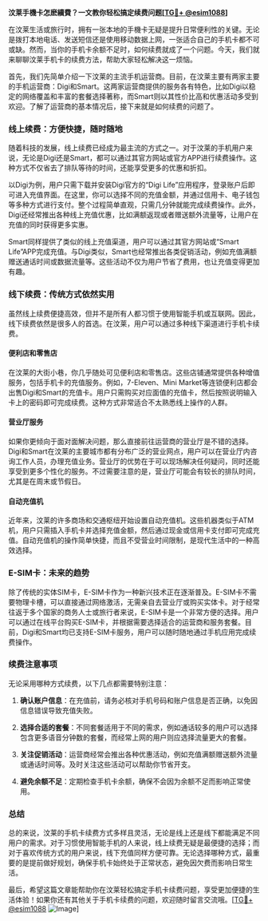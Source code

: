 **汶莱手機卡怎麽續費？一文教你轻松搞定续费问题[[TG💪+ @esim1088](https://t.me/s/esim1088)]**

在汶莱生活或旅行时，拥有一张本地的手機卡无疑是提升日常便利性的关键。无论是拨打本地电话、发送短信还是使用移动数据上网，一张适合自己的手机卡都不可或缺。然而，当你的手机卡余额不足时，如何续费就成了一个问题。今天，我们就来聊聊汶莱手机卡的续费方法，帮助大家轻松解决这一烦恼。

首先，我们先简单介绍一下汶莱的主流手机运营商。目前，在汶莱主要有两家主要的手机运营商：Digi和Smart。这两家运营商提供的服务各有特色，比如Digi以稳定的网络覆盖和丰富的套餐选择著称，而Smart则以其性价比高和优惠活动多受到欢迎。了解了运营商的基本情况后，接下来就是如何续费的问题了。

### **线上续费：方便快捷，随时随地**

随着科技的发展，线上续费已经成为最主流的方式之一。对于汶莱的手机用户来说，无论是Digi还是Smart，都可以通过其官方网站或官方APP进行续费操作。这种方式不仅省去了排队等待的时间，还能享受更多的优惠和折扣。

以Digi为例，用户只需下载并安装Digi官方的“Digi Life”应用程序，登录账户后即可进入充值界面。在这里，你可以选择不同的充值金额，并通过信用卡、电子钱包等多种方式进行支付。整个过程简单直观，只需几分钟就能完成续费操作。此外，Digi还经常推出各种线上充值优惠，比如满额返现或者赠送额外流量等，让用户在充值的同时获得更多实惠。

Smart同样提供了类似的线上充值渠道，用户可以通过其官方网站或“Smart Life”APP完成充值。与Digi类似，Smart也经常推出各类促销活动，例如充值满额赠送通话时间或数据流量等。这些活动不仅为用户节省了费用，也让充值变得更加有趣。

### **线下续费：传统方式依然实用**

虽然线上续费便捷高效，但并不是所有人都习惯于使用智能手机或互联网。因此，线下续费依然是很多人的首选。在汶莱，用户可以通过多种线下渠道进行手机卡续费。

#### **便利店和零售店**

在汶莱的大街小巷，你几乎随处可见便利店和零售店。这些店铺通常提供各种增值服务，包括手机卡的充值服务。例如，7-Eleven、Mini Market等连锁便利店都会出售Digi和Smart的充值卡。用户只需购买对应面值的充值卡，然后按照说明输入卡上的密码即可完成续费。这种方式非常适合不太熟悉线上操作的人群。

#### **营业厅服务**

如果你更倾向于面对面解决问题，那么直接前往运营商的营业厅是不错的选择。Digi和Smart在汶莱的主要城市都有分布广泛的营业网点，用户可以在营业厅内咨询工作人员，办理充值业务。营业厅的优势在于可以现场解决任何疑问，同时还能享受到更多个性化的服务。不过需要注意的是，营业厅可能会有较长的排队时间，尤其是在周末或节假日。

#### **自动充值机**

近年来，汶莱的许多商场和交通枢纽开始设置自动充值机。这些机器类似于ATM机，用户只需插入手机卡并选择充值金额，然后通过现金或信用卡支付即可完成充值。自动充值机的操作简单快捷，而且不受营业时间限制，是现代生活中的一种高效选择。

### **E-SIM卡：未来的趋势**

除了传统的实体SIM卡，E-SIM卡作为一种新兴技术正在逐渐普及。E-SIM卡不需要物理卡槽，可以直接通过网络激活，无需亲自去营业厅或购买实体卡。对于经常往返于多个国家的商务人士或旅行者来说，E-SIM卡是一个非常方便的选择。用户可以通过在线平台购买E-SIM卡，并根据需要选择适合的运营商和服务套餐。目前，Digi和Smart均已支持E-SIM卡服务，用户可以随时随地通过手机应用完成续费操作。

### **续费注意事项**

无论采用哪种方式续费，以下几点都需要特别注意：

1. **确认账户信息**：在充值前，请务必核对手机号码和账户信息是否正确，以免因信息错误导致充值失败。
   
2. **选择合适的套餐**：不同套餐适用于不同的需求，例如通话较多的用户可以选择包含更多语音分钟数的套餐，而经常上网的用户则应选择流量更大的套餐。

3. **关注促销活动**：运营商经常会推出各种优惠活动，例如充值满额赠送额外流量或通话时间等。及时关注这些活动可以帮助你节省开支。

4. **避免余额不足**：定期检查手机卡余额，确保不会因为余额不足而影响正常使用。

### **总结**

总的来说，汶莱的手机卡续费方式多样且灵活，无论是线上还是线下都能满足不同用户的需求。对于习惯使用智能手机的人来说，线上续费无疑是最便捷的选择；而对于喜欢传统方式的用户来说，线下充值同样方便可靠。无论选择哪种方式，最重要的是提前做好规划，确保手机卡始终处于正常状态，避免因欠费而影响日常生活。

最后，希望这篇文章能帮助你在汶莱轻松搞定手机卡续费问题，享受更加便捷的生活体验！如果你还有其他关于手机卡续费的问题，欢迎随时留言交流哦。[[TG💪+ @esim1088](https://t.me/s/esim1088) ![Image](https://i.postimg.cc/4NQfJmqS/Snipaste-2025-05-13-00-14-12.png)]